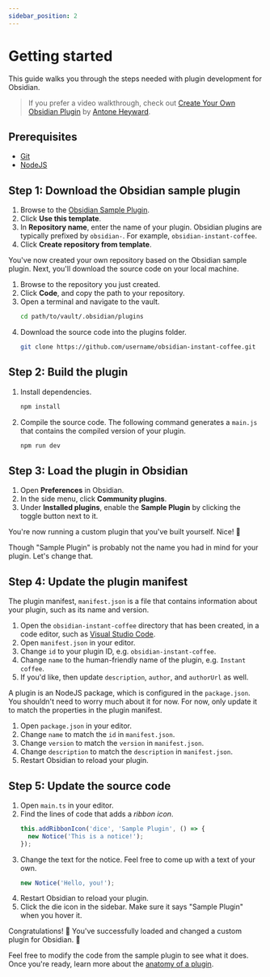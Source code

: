```yaml
---
sidebar_position: 2
---
```


# Getting started

This guide walks you through the steps needed with plugin development for Obsidian.

> If you prefer a video walkthrough, check out [Create Your Own Obsidian Plugin](https://www.youtube.com/watch?v=9lA-jaMNS0k) by [Antone Heyward](https://www.youtube.com/channel/UC9w43btR2UUsfR6ZUf3AlqQ).

## Prerequisites

- [Git](https://git-scm.com/)
- [NodeJS](https://nodejs.org/)

## Step 1: Download the Obsidian sample plugin

1. Browse to the [Obsidian Sample Plugin](https://github.com/obsidianmd/obsidian-sample-plugin).
1. Click **Use this template**.
1. In **Repository name**, enter the name of your plugin. Obsidian plugins are typically prefixed by `obsidian-`. For example, `obsidian-instant-coffee`.
1. Click **Create repository from template**.

You've now created your own repository based on the Obsidian sample plugin. Next, you'll download the source code on your local machine.

1. Browse to the repository you just created.
1. Click **Code**, and copy the path to your repository.
1. Open a terminal and navigate to the vault.
   ```bash
   cd path/to/vault/.obsidian/plugins
   ```
1. Download the source code into the plugins folder.
   ```bash
   git clone https://github.com/username/obsidian-instant-coffee.git
   ```

## Step 2: Build the plugin

1. Install dependencies.
   ```bash
   npm install
   ```
1. Compile the source code. The following command generates a `main.js` that contains the compiled version of your plugin.
   ```bash
   npm run dev
   ```

## Step 3: Load the plugin in Obsidian

1. Open **Preferences** in Obsidian.
1. In the side menu, click **Community plugins**.
1. Under **Installed plugins**, enable the **Sample Plugin** by clicking the toggle button next to it.

You're now running a custom plugin that you've built yourself. Nice! 💪

Though "Sample Plugin" is probably not the name you had in mind for your plugin. Let's change that.

## Step 4: Update the plugin manifest

The plugin manifest, `manifest.json` is a file that contains information about your plugin, such as its name and version.

1. Open the `obsidian-instant-coffee` directory that has been created, in a code editor, such as [Visual Studio Code](https://code.visualstudio.com/).
1. Open `manifest.json` in your editor.
1. Change `id` to your plugin ID, e.g. `obsidian-instant-coffee`.
1. Change `name` to the human-friendly name of the plugin, e.g. `Instant coffee`.
1. If you'd like, then update `description`, `author`, and `authorUrl` as well.

A plugin is an NodeJS package, which is configured in the `package.json`. You shouldn't need to worry much about it for now. For now, only update it to match the properties in the plugin manifest.

1. Open `package.json` in your editor.
1. Change `name` to match the `id` in `manifest.json`.
1. Change `version` to match the `version` in `manifest.json`.
1. Change `description` to match the `description` in `manifest.json`.
1. Restart Obsidian to reload your plugin.

## Step 5: Update the source code

1. Open `main.ts` in your editor.
1. Find the lines of code that adds a _ribbon icon_.
   ```ts
   this.addRibbonIcon('dice', 'Sample Plugin', () => {
     new Notice('This is a notice!');
   });
1. Change the text for the notice. Feel free to come up with a text of your own.
   ```ts
   new Notice('Hello, you!');
   ```
1. Restart Obsidian to reload your plugin.
1. Click the die icon in the sidebar. Make sure it says "Sample Plugin" when you hover it.

Congratulations! 🎉 You've successfully loaded and changed a custom plugin for Obsidian. 🚀

Feel free to modify the code from the sample plugin to see what it does. Once you're ready, learn more about the [anatomy of a plugin](plugin-anatomy).
